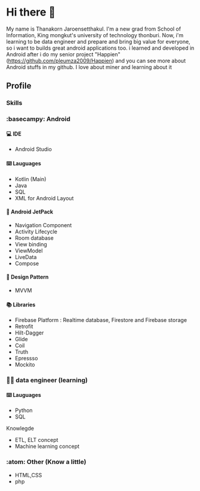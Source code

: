 # Hi there 👋

My name is  Thanakorn Jaroensetthakul. I'm  a new grad  from School of Information, King mongkut's university of technology thonburi. Now, i'm learning to be data engineer and prepare and bring big value for everyone, so i want to builds great android applications too. i learned and developed  in Android  after i do my senior project  "Happien" (https://github.com/pleumza2009/Happien) and you can see more  about Android stuffs in my github. I love about miner and learning about it


## Profile

### Skills


### :basecampy: Android

#### :computer: IDE
- Android Studio

#### :keyboard: Lauguages
- Kotlin (Main)
- Java 
- SQL
- XML for Android Layout


#### :rocket: Android JetPack
- Navigation Component
- Activity Lifecycle
- Room database 
- View binding
- ViewModel
- LiveData
- Compose


#### :hammer: Design Pattern
- MVVM




#### :books: Libraries
- Firebase Platform : Realtime database, Firestore and Firebase storage
- Retrofit
- Hilt-Dagger
- Glide
- Coil
- Truth
- Epressso
- Mockito


###  :construction_worker_man:	data engineer (learning)

#### :keyboard: Lauguages
- Python
- SQL


Knowlegde
 - ETL, ELT concept 
 -  Machine learning concept

### :atom: Other (Know a little)
- HTML,CSS
- php

<!--
**pleumza2009/pleumza2009** is a ✨ _special_ ✨ repository because its `README.md` (this file) appears on your GitHub profile.

Here are some ideas to get you started:

- 🔭 I’m currently working on ...
- 🌱 I’m currently learning ...
- 👯 I’m looking to collaborate on ...
- 🤔 I’m looking for help with ...
- 💬 Ask me about ...
- 📫 How to reach me: ...
- 😄 Pronouns: ...
- ⚡ Fun fact: ...
-->
